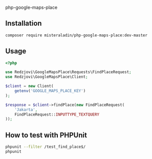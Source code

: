 php-google-maps-place

Installation
------------

```bash
composer require misteraladin/php-google-maps-place:dev-master
```

Usage
-----

```php
<?php

use Redzjovi\GoogleMapsPlace\Requests\FindPlaceRequest;
use Redzjovi\GoogleMapsPlace\Client;

$client = new Client(
    getenv('GOOGLE_MAPS_PLACE_KEY')
);

$response = $client->findPlace(new FindPlaceRequest(
    'Jakarta',
    FindPlaceRequest::INPUTTYPE_TEXTQUERY
));
```

How to test with PHPUnit
-----

```bash
phpunit --filter /test_find_place$/
phpunit
```
